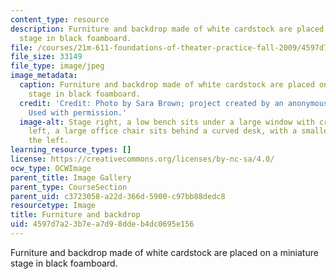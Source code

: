 ```yaml
---
content_type: resource
description: Furniture and backdrop made of white cardstock are placed on a miniature
  stage in black foamboard.
file: /courses/21m-611-foundations-of-theater-practice-fall-2009/4597d7a23b7ea7d98ddeb4dc0695e156_IMG_0567.jpg
file_size: 33149
file_type: image/jpeg
image_metadata:
  caption: Furniture and backdrop made of white cardstock are placed on a miniature
    stage in black foamboard.
  credit: 'Credit: Photo by Sara Brown; project created by an anonymous MIT student.
    Used with permission.'
  image-alt: Stage right, a low bench sits under a large window with crossbars. Downstage
    left, a large office chair sits behind a curved desk, with a smaller chair to
    the left.
learning_resource_types: []
license: https://creativecommons.org/licenses/by-nc-sa/4.0/
ocw_type: OCWImage
parent_title: Image Gallery
parent_type: CourseSection
parent_uid: c3723058-a22d-366d-5900-c97bb88dedc8
resourcetype: Image
title: Furniture and backdrop
uid: 4597d7a2-3b7e-a7d9-8dde-b4dc0695e156
---
```

Furniture and backdrop made of white cardstock are placed on a miniature stage in black foamboard.